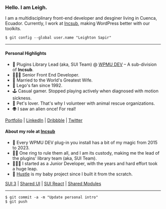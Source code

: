 ### Hello. I am Leigh.

I am a multidisciplinary front-end developer and desginer living in Cuenca, Ecuador. Currently, I work at [Incsub](http://incsub.com/), making WordPress better with our toolkits.

```
$ git config --global user.name "Leighton Sapir"
```

- - -

#### Personal Highlights

- 🧙‍ Plugins Library Lead (aka, SUI Team) @ [WPMU DEV](https://wpmudev.com/) – A sub-division of **Incsub**.
- 🧑🏻‍💻 Senior Front End Developer.
- 💑 Married to the World's Greatest Wife.
- 🧱 Lego's fan since 1992.
- 🕹️ Casual gamer. Stopped playing actively when diagnosed with motion sickness.
- 🐾 Pet's lover. That's why I volunteer with animal rescue organizations.
- 👽 I saw an alien once! For real!

[Portfolio](https://iamleigh.com/) | [LinkedIn](https://www.linkedin.com/in/iamleigh/) | [Dribbble](http://dribbble.com/iamleigh/) | [Twitter](http://twitter.com/uixleighton/)

#### About my role at [Incsub](http://incsub.com/)

- 🥷 Every WPMU DEV plug-in you install has a bit of my magic from 2015 to 2023.
- 🧙‍♂️ One ring to rule them all, and I am its custody, making me the lead of the plugins' library team (aka, SUI Team).
- 🧑🏻‍💻 I started as a Junior Developer, with the years and hard effort took a huge leap.
- 👶 [Hustle](https://wpmudev.com/project/hustle/) is my baby project since I built it from the scratch.

[SUI 3](https://wpmudev.github.io/sui-docs/) | [Shared UI](https://wpmudev.github.io/shared-ui/) | [SUI React](https://wpmudev.github.io/shared-ui-react/) | [Shared Modules](https://wpmudev.github.io/shared-modules/)

- - -

```
$ git commit -a -m "Update personal intro"
$ git push
```
